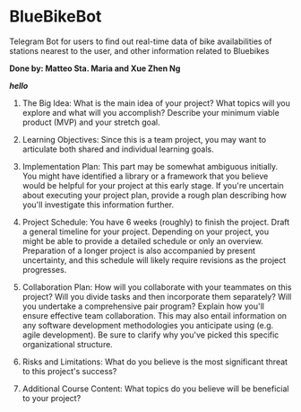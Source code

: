 # BlueBikeBot
Telegram Bot for users to find out real-time data of bike availabilities of stations nearest to the user, and other information related to Bluebikes

**Done by: Matteo Sta. Maria and Xue Zhen Ng**

***hello***

1. The Big Idea: What is the main idea of your project? What topics will you explore and what will you accomplish? Describe your minimum viable product (MVP) and your stretch goal.

2. Learning Objectives: Since this is a team project, you may want to articulate both shared and individual learning goals.

3. Implementation Plan: This part may be somewhat ambiguous initially. You might have identified a library or a framework that you believe would be helpful for your project at this early stage. If you're uncertain about executing your project plan, provide a rough plan describing how you'll investigate this information further.

4. Project Schedule: You have 6 weeks (roughly) to finish the project. Draft a general timeline for your project. Depending on your project, you might be able to provide a detailed schedule or only an overview. Preparation of a longer project is also accompanied by present uncertainty, and this schedule will likely require revisions as the project progresses.

5. Collaboration Plan: How will you collaborate with your teammates on this project? Will you divide tasks and then incorporate them separately? Will you undertake a comprehensive pair program? Explain how you'll ensure effective team collaboration. This may also entail information on any software development methodologies you anticipate using (e.g. agile development). Be sure to clarify why you've picked this specific organizational structure.

6. Risks and Limitations: What do you believe is the most significant threat to this project's success?

7. Additional Course Content: What topics do you believe will be beneficial to your project?
